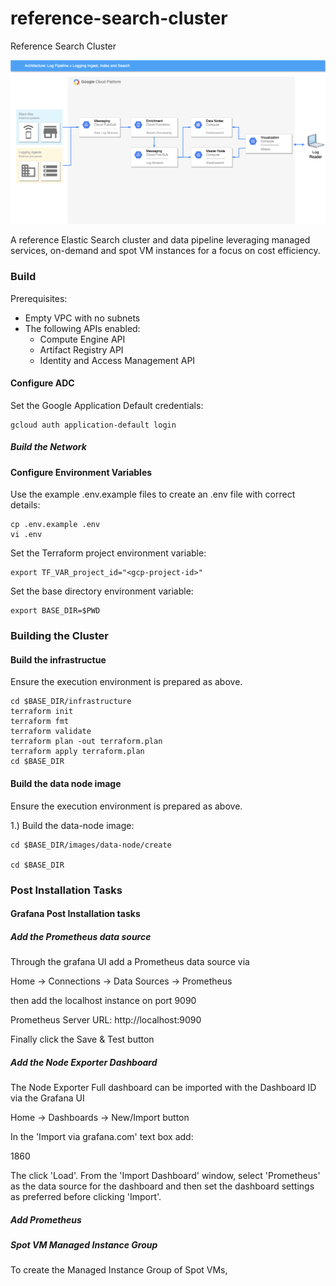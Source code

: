 # reference-search-cluster
Reference Search Cluster


![Architecture](./documentation/gfx/reference-search-cluster.png)

A reference Elastic Search cluster and data pipeline leveraging managed services, on-demand and spot VM instances for a focus on cost efficiency.





### Build

Prerequisites:
- Empty VPC with no subnets
- The following APIs enabled:
    - Compute Engine API
    - Artifact Registry API
    - Identity and Access Management API


#### Configure ADC

Set the Google Application Default credentials:
```
gcloud auth application-default login
```

##### Build the Network


#### Configure Environment Variables

Use the example .env.example files to create an .env file with correct details:
```
cp .env.example .env
vi .env
```







Set the Terraform project environment variable:
```
export TF_VAR_project_id="<gcp-project-id>"
```

Set the base directory environment variable:
```
export BASE_DIR=$PWD
```


### Building the Cluster

#### Build the infrastructue
Ensure the execution environment is prepared as above.

```
cd $BASE_DIR/infrastructure
terraform init
terraform fmt
terraform validate
terraform plan -out terraform.plan
terraform apply terraform.plan
cd $BASE_DIR
```

#### Build the data node image
Ensure the execution environment is prepared as above.

1.) Build the data-node image:

```
cd $BASE_DIR/images/data-node/create

cd $BASE_DIR
```





### Post Installation Tasks

#### Grafana Post Installation tasks

##### Add the Prometheus data source

Through the grafana UI add a Prometheus data source via

Home -> Connections -> Data Sources -> Prometheus

then add the localhost instance on port 9090

Prometheus Server URL: http://localhost:9090

Finally click the Save & Test button




##### Add the Node Exporter Dashboard

The Node Exporter Full dashboard can be imported with the Dashboard ID via the Grafana UI

Home -> Dashboards -> New/Import button

In the 'Import via grafana.com' text box add:

1860

The click 'Load'.  From the 'Import Dashboard' window, select 'Prometheus' as the data source for the dashboard and then set the dashboard settings as preferred before clicking 'Import'.


##### Add Prometheus







##### Spot VM Managed Instance Group

To create the Managed Instance Group of Spot VMs, 